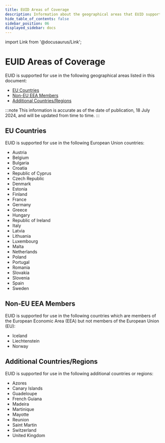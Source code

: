 ```yaml
---
title: EUID Areas of Coverage
description: Information about the geographical areas that EUID supports.
hide_table_of_contents: false
sidebar_position: 06
displayed_sidebar: docs
---
```


import Link from '@docusaurus/Link';

# EUID Areas of Coverage

EUID is supported for use in the following geographical areas listed in this document:

- [EU Countries](#eu-countries)
- [Non-EU EEA Members](#non-eu-eea-members)
- [Additional Countries/Regions](#additional-countriesregions)

:::note
This information is accurate as of the date of publication, 18 July 2024, and will be updated from time to time.
:::

<!-- <table style={{ border: "0px solid", display: "flex", gap: "0.5em", padding: "0.5em" }}>
<tr>
<td>- Austria<br/>- Belgium<br/>- Bulgaria<br/>- Croatia<br/>- Republic of Cyprus<br/>- Czech Republic<br/>- Denmark<br/>- Estonia<br/>- Finland</td>
<td>- France<br/>- Germany<br/>- Greece<br/>- Hungary<br/>- Republic of Ireland<br/>- Italy<br/>- Latvia<br/>- Lithuania<br/>- Luxembourg</td>
<td>- Malta<br/>- Netherlands<br/>- Poland<br/>- Portugal<br/>- Romania<br/>- Slovakia<br/>- Slovenia<br/>- Spain<br/>- Sweden</td>
</tr>
</table> -->

## EU Countries

EUID is supported for use in the following European Union countries:

- Austria
- Belgium
- Bulgaria
- Croatia
- Republic of Cyprus
- Czech Republic
- Denmark
- Estonia
- Finland
- France
- Germany
- Greece
- Hungary
- Republic of Ireland
- Italy
- Latvia
- Lithuania
- Luxembourg
- Malta
- Netherlands
- Poland
- Portugal
- Romania
- Slovakia
- Slovenia
- Spain
- Sweden

## Non-EU EEA Members

EUID is supported for use in the following countries which are members of the European Economic Area (EEA) but not members of the European Union (EU):

- Iceland
- Liechtenstein
- Norway

## Additional Countries/Regions

EUID is supported for use in the following additional countries or regions:

- Azores
- Canary Islands
- Guadeloupe
- French Guiana
- Madeira
- Martinique
- Mayotte
- Reunion
- Saint Martin
- Switzerland
- United Kingdom
